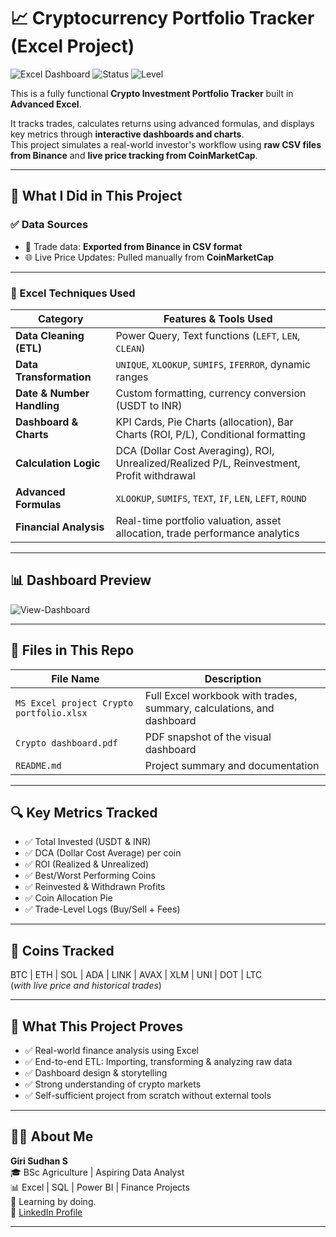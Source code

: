 # 📈 Cryptocurrency Portfolio Tracker (Excel Project)

![Excel Dashboard](https://img.shields.io/badge/Excel-Dashboard-green) ![Status](https://img.shields.io/badge/Project-Complete-blue) ![Level](https://img.shields.io/badge/Skill-Advanced-orange)

This is a fully functional **Crypto Investment Portfolio Tracker** built in **Advanced Excel**.

It tracks trades, calculates returns using advanced formulas, and displays key metrics through **interactive dashboards and charts**.  
This project simulates a real-world investor's workflow using **raw CSV files from Binance** and **live price tracking from CoinMarketCap**.

---

## 🚀 What I Did in This Project

### ✅ Data Sources
- 📁 Trade data: **Exported from Binance in CSV format**
- 🌐 Live Price Updates: Pulled manually from **CoinMarketCap**

---

### 🔧 Excel Techniques Used

| Category           | Features & Tools Used |
|--------------------|------------------------|
| **Data Cleaning (ETL)** | Power Query, Text functions (`LEFT`, `LEN`, `CLEAN`) |
| **Data Transformation** | `UNIQUE`, `XLOOKUP`, `SUMIFS`, `IFERROR`, dynamic ranges |
| **Date & Number Handling** | Custom formatting, currency conversion (USDT to INR) |
| **Dashboard & Charts** | KPI Cards, Pie Charts (allocation), Bar Charts (ROI, P/L), Conditional formatting |
| **Calculation Logic** | DCA (Dollar Cost Averaging), ROI, Unrealized/Realized P/L, Reinvestment, Profit withdrawal |
| **Advanced Formulas** | `XLOOKUP`, `SUMIFS`, `TEXT`, `IF`, `LEN`, `LEFT`, `ROUND` |
| **Financial Analysis** | Real-time portfolio valuation, asset allocation, trade performance analytics |

---

## 📊 Dashboard Preview

![View-Dashboard](https://github.com/Girisudhan36/Cryptocurrency-Investment-Portfolio/issues/1#issue-3114091757)




---

## 📁 Files in This Repo

| File Name | Description |
|-----------|-------------|
| `MS Excel project Crypto portfolio.xlsx` | Full Excel workbook with trades, summary, calculations, and dashboard |
| `Crypto dashboard.pdf` | PDF snapshot of the visual dashboard |
| `README.md` | Project summary and documentation |

---

## 🔍 Key Metrics Tracked

- ✅ Total Invested (USDT & INR)
- ✅ DCA (Dollar Cost Average) per coin
- ✅ ROI (Realized & Unrealized)
- ✅ Best/Worst Performing Coins
- ✅ Reinvested & Withdrawn Profits
- ✅ Coin Allocation Pie
- ✅ Trade-Level Logs (Buy/Sell + Fees)

---

## 📌 Coins Tracked

BTC | ETH | SOL | ADA | LINK | AVAX | XLM | UNI | DOT | LTC  
(*with live price and historical trades*)

---

## 💼 What This Project Proves

- ✅ Real-world finance analysis using Excel
- ✅ End-to-end ETL: Importing, transforming & analyzing raw data
- ✅ Dashboard design & storytelling
- ✅ Strong understanding of crypto markets
- ✅ Self-sufficient project from scratch without external tools

---

## 👨‍💻 About Me

**Giri Sudhan S**  
🎓 BSc Agriculture | Aspiring Data Analyst  
📊 Excel | SQL | Power BI | Finance Projects  
🌱 Learning by doing.  
🔗 [LinkedIn Profile](https://www.linkedin.com/in/girisudhan) 

---
